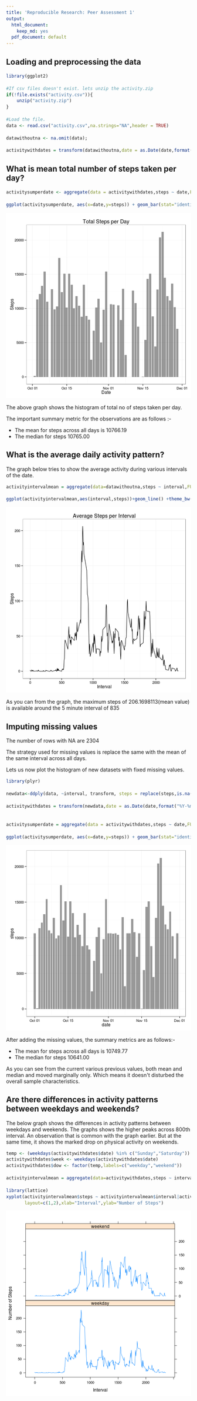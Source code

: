 ```yaml
---
title: 'Reproducible Research: Peer Assessment 1'
output:
  html_document:
    keep_md: yes
  pdf_document: default
---
```





## Loading and preprocessing the data


```r
library(ggplot2)

#If csv files doesn't exist. lets unzip the activity.zip
if(!file.exists("activity.csv")){
    unzip("activity.zip")
}

#Load the file.
data <- read.csv("activity.csv",na.strings="NA",header = TRUE)

datawithoutna <- na.omit(data);

activitywithdates = transform(datawithoutna,date = as.Date(date,format("%Y-%m-%d")))
```


## What is mean total number of steps taken per day?

```r
activitysumperdate <- aggregate(data = activitywithdates,steps ~ date,FUN=sum)

ggplot(activitysumperdate, aes(x=date,y=steps)) + geom_bar(stat="identity",alpha=0.5) +theme_bw()+ggtitle("Total Steps per Day") + labs(x="Date") + labs(y="Steps")
```

![plot of chunk unnamed-chunk-2](figure/unnamed-chunk-2-1.png) 

The above graph shows the histogram of total no of steps taken per day. 

The important summary metric for the observations are as follows :-  

  *  The mean for steps across all days is 10766.19  
  *  The median for steps  10765.00


## What is the average daily activity pattern?

The graph below tries to show the average activity during various intervals of the date.


```r
activityintervalmean = aggregate(data=datawithoutna,steps ~ interval,FUN=mean)

ggplot(activityintervalmean,aes(interval,steps))+geom_line() +theme_bw()+ggtitle("Average Steps per Interval") + labs(x="Interval") + labs(y="Steps")
```

![plot of chunk unnamed-chunk-3](figure/unnamed-chunk-3-1.png) 

As you can from the graph, the maximum steps of 206.1698113(mean value) is available around the 5 minute interval of 835



## Imputing missing values

The number of rows with NA are 2304

The strategy used for missing values is replace the same with the mean of the same interval across all days.

Lets us now plot the histogram of new datasets with fixed missing values.


```r
library(plyr)

newdata<-ddply(data, ~interval, transform, steps = replace(steps,is.na(steps),floor(mean(steps,na.rm=TRUE))))

activitywithdates = transform(newdata,date = as.Date(date,format("%Y-%m-%d")))


activitysumperdate = aggregate(data = activitywithdates,steps ~ date,FUN=sum)

ggplot(activitysumperdate, aes(x=date,y=steps)) + geom_bar(stat="identity",alpha=0.5) +theme_bw()
```

![plot of chunk unnamed-chunk-4](figure/unnamed-chunk-4-1.png) 

After adding the missing values, the summary metrics are as follows:-  

  *  The mean for steps across all days is 10749.77  
  *  The median for steps  10641.00

As you can see from the current various previous values, both mean and median and moved marginally only. Which means it doesn't disturbed the overall sample characteristics.

## Are there differences in activity patterns between weekdays and weekends?

The below graph shows the differences in activity patterns between weekdays and weekends. The graphs shows the higher peaks across 800th interval. An observation that is common with the graph earlier. But at the same time, it shows the marked drop on physical activity on weekends.


```r
temp <- (weekdays(activitywithdates$date) %in% c("Sunday","Saturday"))
activitywithdates$week <- weekdays(activitywithdates$date)
activitywithdates$dow <- factor(temp,labels=c("weekday","weekend"))

activityintervalmean = aggregate(data=activitywithdates,steps ~ interval + dow,FUN=mean)

library(lattice)
xyplot(activityintervalmean$steps ~ activityintervalmean$interval|activityintervalmean$dow,activityintervalmean,type="l",
       layout=c(1,2),xlab="Interval",ylab="Number of Steps")
```

![plot of chunk unnamed-chunk-5](figure/unnamed-chunk-5-1.png) 



